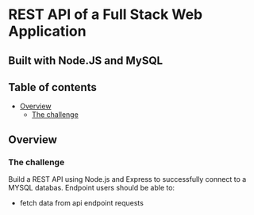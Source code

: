 # REST API of a Full Stack Web Application
## Built with Node.JS and MySQL



## Table of contents

- [Overview](#overview)
  - [The challenge](#the-challenge)
  <!-- - [Screenshot](#screenshot) -->
  <!-- - [Links](#links) -->
<!-- - [My process](#my-process) -->
  <!-- - [Built with](#built-with) -->
  <!-- - [What I learned](#what-i-learned) -->
  <!-- - [Continued development](#continued-development) -->
  <!-- - [Useful resources](#useful-resources) -->
<!-- - [Author](#author) -->
<!-- - [Acknowledgments](#acknowledgments) -->


## Overview

### The challenge

Build a REST API using Node.js and Express to successfully connect to a MYSQL databas. Endpoint users should be able to:
- fetch data from api endpoint requests
